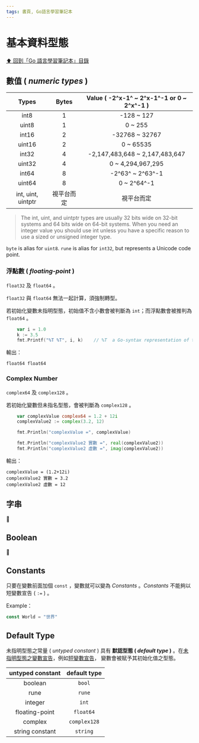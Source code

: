 ```yaml
---
tags: 書頁, Go語言學習筆記本
---
```

基本資料型態
===
[:arrow_up: 回到「Go 語言學習筆記本」目錄](/uomRrP1AQ661sCgFEK7Wew)

數值 ( *numeric types* )
---
|  Types | Bytes | Value ( -2^x-1^ ~ 2^x-1^-1 or 0 ~ 2^x^-1 )|
|:------:|:-----:|:------------:|
|   int8 |     1 |    -128 ~ 127|
|  uint8 |     1 |       0 ~ 255|
|  int16 |     2 |-32768 ~ 32767|
| uint16 |     2 |     0 ~ 65535|
|  int32 |     4 |-2,147,483,648 ~ 2,147,483,647|
| uint32 |     4 |0 ~ 4,294,967,295|
|  int64 |     8 | -2^63^ ~ 2^63^-1|
| uint64 |     8 | 0 ~ 2^64^-1 |
| int, uint, uintptr | 視平台而定 | 視平台而定 |
> The int, uint, and uintptr types are usually 32 bits wide on 32-bit systems and 64 bits wide on 64-bit systems. When you need an integer value you should use int unless you have a specific reason to use a sized or unsigned integer type.

`byte` is alias for `uint8`.
`rune` is alias for `int32`, but represents a Unicode code point.


### 浮點數 ( *floating-point* )
`float32` 及 `float64` 。

`float32` 與 `float64` 無法一起計算，須強制轉型。

若初始化變數未指明型態，初始值不含小數會被判斷為 `int`；而浮點數會被推判為 `float64` 。
```go
	var i = 1.0
	k := 3.5
	fmt.Printf("%T %T", i, k)    // %T  a Go-syntax representation of the type of the value
```
輸出：
```
float64 float64
```


### Complex Number
`complex64` 及 `complex128` 。

若初始化變數但未指名型態，會被判斷為 `complex128` 。
```go
	var complexValue complex64 = 1.2 + 12i
	complexValue2 := complex(3.2, 12)

	fmt.Println("complexValue =", complexValue)

	fmt.Println("complexValue2 實數 =", real(complexValue2))
	fmt.Println("complexValue2 虛數 =", imag(complexValue2))
```
輸出：
```
complexValue = (1.2+12i)
complexValue2 實數 = 3.2
complexValue2 虛數 = 12
```


字串
---
:construction:


Boolean
---
:construction:

Constants
---
只要在變數前面加個 `const` ，變數就可以變為 *Constants* 。*Constants* 不能夠以短變數宣告 ( `:=` ) 。

Example：
```go
const World = "世界"
```


Default Type
---
未指明型態之常量 ( *untyped constant* ) 具有 **默認型態 ( *default type* )** 。在[未指明型態之變數宣告](/qnWrPRsrR2m0eCqtfNnXoQ#Type-inference)，例如[短變數宣告](/qnWrPRsrR2m0eCqtfNnXoQ#Short-variable-declarations)， 變數會被賦予其初始化值之型態。

| untyped constant | default type |
|:----------------:|:------------:|
| boolean          | `bool`       |
| rune             | `rune`       |
| integer          | `int`        |
| floating-point   | `float64`    |
| complex          | `complex128` |
| string constant  | `string`     |
